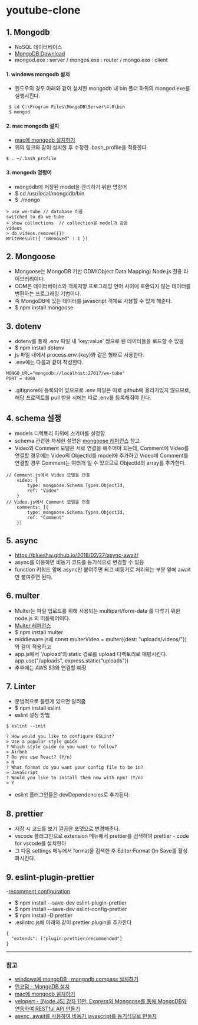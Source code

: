 # youtube-clone

## 1. Mongodb

- NoSQL 데이터베이스
- [MongoDB Download](https://www.mongodb.com/download-center/community)
- mongod.exe : server / mongos.exe : router / mongo.exe : client

#### 1. windows mongodb 설치

- 윈도우의 경우 아래와 같이 설치한 mongodb 내 bin 폴더 하위의 mongod.exe를 실행시킨다.

```
 $ cd C:\Program Files\MongoDB\Server\4.0\bin
 $ mongod
```

#### 2. mac mongodb 설치

- [mac에 mongodb 설치하기](http://hong.adfeel.info/backend/mac%EC%97%90-mongodb-%EC%84%A4%EC%B9%98%ED%95%98%EA%B8%B0/)
- 위의 링크와 같이 설치한 후 수정한 .bash_profile을 적용한다

```
$ . ~/.bash_profile
```

#### 3. mongodb 명령어

- mongodb에 저장된 model을 관리하기 위한 명령어
- \$ cd /usr/local/mongodb/bin
- \$ ./mongo

```
> use we-tube // database 이름
switched to db we-tube
> show collections  // collection은 model과 같음
videos
> db.videos.remove({})
WriteResult({ "nRemoved" : 1 })
```

## 2. Mongoose

- Mongoose는 MongoDB 기반 ODM(Object Data Mapping) Node.js 전용 라이브러리이다.
- ODM은 데이터베이스와 객체지향 프로그래밍 언어 사이에 호환되지 않는 데이터를 변환하는 프로그래밍 기법이다.
- 즉 MongoDB에 있는 데이터를 javascript 객체로 사용할 수 있게 해준다.
- \$ npm install mongoose

## 3. dotenv

- dotenv를 통해 .env 파일 내 'key:value' 쌍으로 된 데이터들을 로드할 수 있음
- \$ npm install dotenv
- js 파일 내에서 process.env.{key}와 같은 형태로 사용한다.
- .env에는 다음과 같이 작성한다.

```
MONGO_URL="mongodb://localhost:27017/we-tube"
PORT = 4000
```

- .gitignore에 등록되어 있으므로 .env 파일은 따로 github에 올라가있지 않으므로, 해당 프로젝트를 pull 받을 시에는 따로 .env를 등록해줘야 한다.

## 4. schema 설정

- models 디렉토리 하위에 스키마를 설정함
- schema 관련한 자세한 설명은 [mongoose 레퍼런스](https://mongoosejs.com/docs/guide.html) 참고
- Video와 Comment 모델은 서로 연결을 해주어야 되는데, Comment에 Video를 연결할 경우에는 Video의 ObjectId를 model에 추가하고 Video에 Comment를 연결할 경우 Comment는 여러개 일 수 있으므로 ObjectId의 array를 추가한다.

```
// Comment.js에서 Video 모델을 연결
    video: {
        type: mongoose.Schema.Types.ObjectId,
        ref: "Video"
    }
// Video.js에서 Comment 모델을 연결
    comments: [{
        type: mongoose.Schema.Types.ObjectId,
        ref: "Comment"
    }]
```

## 5. async

- https://blueshw.github.io/2018/02/27/async-await/
- async를 이용하면 비동기 코드를 동기식으로 변경할 수 있음
- function 키워드 앞에 async만 붙여주면 되고 비동기로 처리되는 부분 앞에 await만 붙여주면 된다.

## 6. multer

- Multer는 파일 업로드를 위해 사용되는 multipart/form-data 를 다루기 위한 node.js 의 미들웨어이다.
- [Multer 레퍼런스](https://github.com/expressjs/multer/blob/master/doc/README-ko.md)
- \$ npm install multer
- middleware.js에 const multerVideo = multer({dest: "uploads/videos/"}) 와 같이 적용하고
- app.js에서 '/upload'의 static 경로를 upload 디렉토리로 매핑시킨다. app.use("/uploads", express.static("uploads"))
- 추후에는 AWS S3와 연결할 예정

## 7. Linter

- 문법적으로 틀린게 있으면 알려줌
- \$ npm install eslint
- eslint 설정 방법

```
$ eslint --init

? How would you like to configure ESLint?
> Use a popular style guide
? Which style guide do you want to follow?
> Airbnb
? Do you use React? (Y/n)
> N
? What format do you want your config file to be in?
> JavaScript
? Would you like to install them now with npm? (Y/n)
> Y
```

- eslint 플러그인들은 devDependencies로 추가된다.

## 8. prettier

- 저장 시 코드를 보기 깔끔한 포맷으로 변경해준다.
- vscode 플러그인으로 extension 메뉴에서 prettier를 검색하여 prettier \- code for vscode를 설치한다
- 그 다음 settings 메뉴에서 format을 검색한 후 Editor:Format On Save를 활성화시킨다.

## 9. eslint-plugin-prettier

-[recomment configuration](https://github.com/prettier/eslint-plugin-prettier#recommended-configuration)

- \$ npm install --save-dev eslint-plugin-prettier
- \$ npm install --save-dev eslint-config-prettier
- \$ npm install -D prettier
- .eslintrc.js에 아래와 같이 prettier plugin을 추가한다

```
{
  "extends": ["plugin:prettier/recommended"]
}
```

---

### 참고

- [windows에 mongoDB , mongodb compass 설치하기](https://blog.hanumoka.net/2018/10/18/mongodb-20181018-mongodb-install-at-windows/)
- [인코덤 - MongoDB 설치](http://www.incodom.kr/MongoDB_%EC%84%A4%EC%B9%98)
- [mac에 mongodb 설치하기](http://hong.adfeel.info/backend/mac%EC%97%90-mongodb-%EC%84%A4%EC%B9%98%ED%95%98%EA%B8%B0/)
- [velopert - [Node.JS] 강좌 11편: Express와 Mongoose를 통해 MongoDB와 연동하여 RESTful API 만들기](https://velopert.com/594)
- [async, await를 사용하여 비동기 javascript를 동기식으로 만들자](https://blueshw.github.io/2018/02/27/async-await/)
